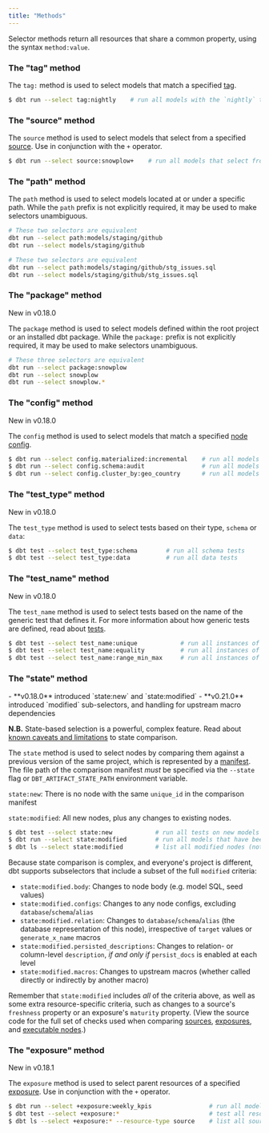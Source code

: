 ```yaml
---
title: "Methods"
---
```


Selector methods return all resources that share a common property, using the
syntax `method:value`.

### The "tag" method
The `tag:` method is used to select models that match a specified [tag](resource-configs/tags).

```bash
$ dbt run --select tag:nightly    # run all models with the `nightly` tag
```

### The "source" method
The `source` method is used to select models that select from a specified [source](using-sources). Use in conjunction with the `+` operator.

```bash
$ dbt run --select source:snowplow+    # run all models that select from Snowplow sources
```

### The "path" method
The `path` method is used to select models located at or under a specific path.
While the `path` prefix is not explicitly required, it may be used to make
selectors unambiguous.

```bash
# These two selectors are equivalent
dbt run --select path:models/staging/github
dbt run --select models/staging/github

# These two selectors are equivalent
dbt run --select path:models/staging/github/stg_issues.sql
dbt run --select models/staging/github/stg_issues.sql
```

### The "package" method
<Changelog>New in v0.18.0</Changelog>

The `package` method is used to select models defined within the root project
or an installed dbt package. While the `package:` prefix is not explicitly required, it may be used to make
selectors unambiguous.

```bash
# These three selectors are equivalent
dbt run --select package:snowplow
dbt run --select snowplow
dbt run --select snowplow.*
```

### The "config" method
<Changelog>New in v0.18.0</Changelog>

The `config` method is used to select models that match a specified [node config](configs-and-properties).

```bash
$ dbt run --select config.materialized:incremental    # run all models that are materialized incrementally
$ dbt run --select config.schema:audit                # run all models that are created in the `audit` schema
$ dbt run --select config.cluster_by:geo_country      # run all models clustered by `geo_country`
```

### The "test_type" method
<Changelog>New in v0.18.0</Changelog>

The `test_type` method is used to select tests based on their type, `schema` or `data`:

```bash
$ dbt test --select test_type:schema        # run all schema tests
$ dbt test --select test_type:data          # run all data tests
```

### The "test_name" method
<Changelog>New in v0.18.0</Changelog>

The `test_name` method is used to select tests based on the name of the generic test
that defines it. For more information about how generic tests are defined, read about
[tests](building-a-dbt-project/tests).

```bash
$ dbt test --select test_name:unique            # run all instances of the `unique` test
$ dbt test --select test_name:equality          # run all instances of the `dbt_utils.equality` test
$ dbt test --select test_name:range_min_max     # run all instances of a custom schema test defined in the local project, `range_min_max`
```

### The "state" method
<Changelog>
    - **v0.18.0** introduced `state:new` and `state:modified`
    - **v0.21.0** introduced `modified` sub-selectors, and handling for upstream macro dependencies
</Changelog>

**N.B.** State-based selection is a powerful, complex feature. Read about [known caveats and limitations](node-selection/state-comparison-caveats) to state comparison.

The `state` method is used to select nodes by comparing them against a previous version of the same project, which is represented by a [manifest](artifacts/manifest-json). The file path of the comparison manifest _must_ be specified via the `--state` flag or `DBT_ARTIFACT_STATE_PATH` environment variable.

`state:new`: There is no node with the same `unique_id` in the comparison manifest

`state:modified`: All new nodes, plus any changes to existing nodes.

```bash
$ dbt test --select state:new            # run all tests on new models + and new tests on old models
$ dbt run --select state:modified        # run all models that have been modified
$ dbt ls --select state:modified         # list all modified nodes (not just models)
```

Because state comparison is complex, and everyone's project is different, dbt supports subselectors that include a subset of the full `modified` criteria:
- `state:modified.body`: Changes to node body (e.g. model SQL, seed values)
- `state:modified.configs`: Changes to any node configs, excluding `database`/`schema`/`alias`
- `state:modified.relation`: Changes to `database`/`schema`/`alias` (the database representation of this node), irrespective of `target` values or `generate_x_name` macros
- `state:modified.persisted_descriptions`: Changes to relation- or column-level `description`, _if and only if_ `persist_docs` is enabled at each level
- `state:modified.macros`: Changes to upstream macros (whether called directly or indirectly by another macro)

Remember that `state:modified` includes _all_ of the criteria above, as well as some extra resource-specific criteria, such as changes to a source's `freshness` property or an exposure's `maturity` property. (View the source code for the full set of checks used when comparing [sources](https://github.com/dbt-labs/dbt/blob/9e796671dd55d4781284d36c035d1db19641cd80/core/dbt/contracts/graph/parsed.py#L660-L681), [exposures](https://github.com/dbt-labs/dbt/blob/9e796671dd55d4781284d36c035d1db19641cd80/core/dbt/contracts/graph/parsed.py#L768-L783), and [executable nodes](https://github.com/dbt-labs/dbt/blob/9e796671dd55d4781284d36c035d1db19641cd80/core/dbt/contracts/graph/parsed.py#L319-L330).)

### The "exposure" method
<Changelog>New in v0.18.1</Changelog>

The `exposure` method is used to select parent resources of a specified [exposure](exposure-properties). Use in conjunction with the `+` operator.

```bash
$ dbt run --select +exposure:weekly_kpis                # run all models that feed into the weekly_kpis exposure
$ dbt test --select +exposure:*                         # test all resources upstream of all exposures
$ dbt ls --select +exposure:* --resource-type source    # list all sources upstream of all exposures
```
